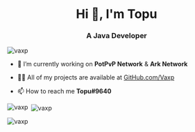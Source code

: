 <h1 align="center">Hi 👋, I'm Topu</h1>
<h3 align="center">A Java Developer</h3>

<p align="left"> <img src="https://komarev.com/ghpvc/?username=vaxp&label=Profile%20views&color=0e75b6&style=flat" alt="vaxp" /> </p>

- 🔭 I’m currently working on **PotPvP Network** & **Ark Network**

- 👨‍💻 All of my projects are available at [GitHub.com/Vaxp](GitHub.com/Vaxp)

- 📫 How to reach me **Topu#9640**

<p><img align="left" src="https://github-readme-stats.vercel.app/api/top-langs?username=vaxp&show_icons=true&locale=en&layout=compact" alt="vaxp" /></p>

<p>&nbsp;<img align="center" src="https://github-readme-stats.vercel.app/api?username=vaxp&show_icons=true&locale=en" alt="vaxp" /></p>

<p><img align="center" src="https://github-readme-streak-stats.herokuapp.com/?user=vaxp&" alt="vaxp" /></p>
